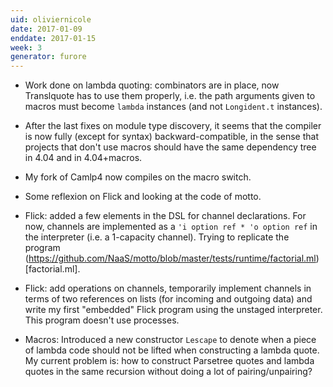 ```yaml
---
uid: oliviernicole
date: 2017-01-09
enddate: 2017-01-15
week: 3
generator: furore
---
```


* Work done on lambda quoting: combinators are in place, now Translquote has to
  use them properly, i.e. the path arguments given to macros must become
  `lambda` instances (and not `Longident.t` instances).

* After the last fixes on module type discovery, it seems that the compiler is
  now fully (except for syntax) backward-compatible, in the sense that projects
  that don't use macros should have the same dependency tree in 4.04 and in
  4.04+macros.

* My fork of Camlp4 now compiles on the macro switch.

* Some reflexion on Flick and looking at the code of motto.

* Flick: added a few elements in the DSL for channel declarations. For now,
  channels are implemented as a `'i option ref * 'o option ref` in the
  interpreter (i.e. a 1-capacity channel). Trying to replicate the program
  (https://github.com/NaaS/motto/blob/master/tests/runtime/factorial.ml)[factorial.ml].

* Flick: add operations on channels, temporarily implement channels in terms of
  two references on lists (for incoming and outgoing data) and write my first
  "embedded" Flick program using the unstaged interpreter. This program doesn't
  use processes.

* Macros: Introduced a new constructor `Lescape` to denote when a piece of
  lambda code should not be lifted when constructing a lambda quote. My current
  problem is: how to construct Parsetree quotes and lambda quotes in the same
  recursion without doing a lot of pairing/unpairing?

